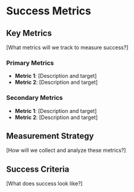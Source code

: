 # Success Metrics

## Key Metrics
[What metrics will we track to measure success?]

### Primary Metrics
- **Metric 1**: [Description and target]
- **Metric 2**: [Description and target]

### Secondary Metrics
- **Metric 1**: [Description and target]
- **Metric 2**: [Description and target]

## Measurement Strategy
[How will we collect and analyze these metrics?]

## Success Criteria
[What does success look like?]
